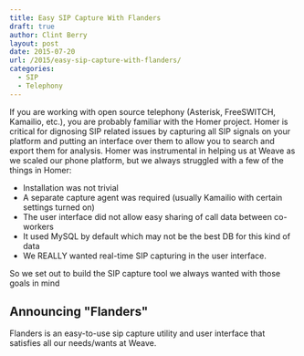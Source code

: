 ```yaml
---
title: Easy SIP Capture With Flanders
draft: true
author: Clint Berry
layout: post
date: 2015-07-20 
url: /2015/easy-sip-capture-with-flanders/
categories:
  - SIP
  - Telephony
---
```


If you are working with open source telephony (Asterisk, FreeSWITCH, Kamailio, etc.), you are probably familiar with the Homer project. Homer is critical for dignosing SIP related issues by capturing all SIP signals on your platform and putting an interface over them to allow you to search and export them for analysis. Homer was instrumental in helping us at Weave as we scaled our phone platform, but we always struggled with a few of the things in Homer:

* Installation was not trivial
* A separate capture agent was required (usually Kamailio with certain settings turned on)
* The user interface did not allow easy sharing of call data between co-workers
* It used MySQL by default which may not be the best DB for this kind of data
* We REALLY wanted real-time SIP capturing in the user interface.

So we set out to build the SIP capture tool we always wanted with those goals in mind

## Announcing "Flanders"

Flanders is an easy-to-use sip capture utility and user interface that satisfies all our needs/wants at Weave.

